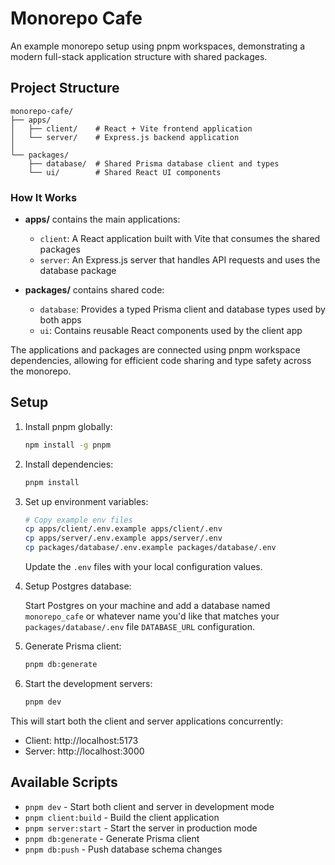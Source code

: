 # Monorepo Cafe

An example monorepo setup using pnpm workspaces, demonstrating a modern full-stack application structure with shared packages.

## Project Structure

```
monorepo-cafe/
├── apps/
│   ├── client/    # React + Vite frontend application
│   └── server/    # Express.js backend application
│
└── packages/
    ├── database/  # Shared Prisma database client and types
    └── ui/        # Shared React UI components
```

### How It Works

- **apps/** contains the main applications:

  - `client`: A React application built with Vite that consumes the shared packages
  - `server`: An Express.js server that handles API requests and uses the database package

- **packages/** contains shared code:
  - `database`: Provides a typed Prisma client and database types used by both apps
  - `ui`: Contains reusable React components used by the client app

The applications and packages are connected using pnpm workspace dependencies, allowing for efficient code sharing and type safety across the monorepo.

## Setup

1. Install pnpm globally:

   ```bash
   npm install -g pnpm
   ```

2. Install dependencies:

   ```bash
   pnpm install
   ```

3. Set up environment variables:

   ```bash
   # Copy example env files
   cp apps/client/.env.example apps/client/.env
   cp apps/server/.env.example apps/server/.env
   cp packages/database/.env.example packages/database/.env
   ```

   Update the `.env` files with your local configuration values.

4. Setup Postgres database:

   Start Postgres on your machine and add a database named `monorepo_cafe` or whatever name you'd like that matches your `packages/database/.env` file `DATABASE_URL` configuration.

5. Generate Prisma client:

   ```bash
   pnpm db:generate
   ```

6. Start the development servers:
   ```bash
   pnpm dev
   ```

This will start both the client and server applications concurrently:

- Client: http://localhost:5173
- Server: http://localhost:3000

## Available Scripts

- `pnpm dev` - Start both client and server in development mode
- `pnpm client:build` - Build the client application
- `pnpm server:start` - Start the server in production mode
- `pnpm db:generate` - Generate Prisma client
- `pnpm db:push` - Push database schema changes
